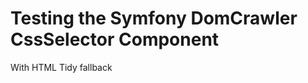 
Testing the Symfony DomCrawler CssSelector Component
========================================================

With HTML Tidy fallback
